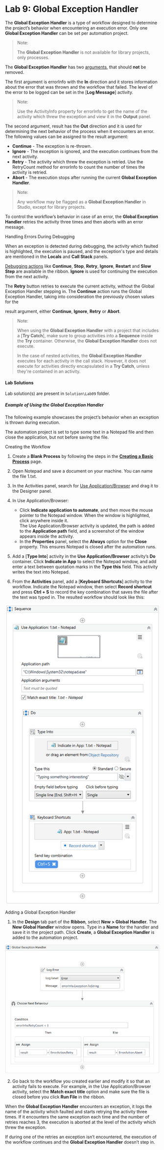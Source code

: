 Lab 9: Global Exception Handler
===============================

The **Global Exception Handler** is a type of workflow designed to
determine the project’s behavior when encountering an execution error.
Only one **Global Exception Handler** can be set per automation project.

> Note:
>
> The **Global Exception Handler** is not available for library
> projects, only processes.

The **Global Exception Handler** has two
[arguments](https://docs.uipath.com/studio/docs/managing-arguments),
that should **not** be removed.

The first argument is
errorInfo with the **In** direction and it stores information about the
error that was thrown and the workflow that failed. The level of the
error to be logged can be set in the [**Log
Message**] activity.

> Note:
>
> Use the ActivityInfo property for
> errorInfo to get the name of the activity which threw the exception
> and view it in the **Output** panel.

The second argument,
result has the **Out** direction and it is used for determining the next
behavior of the process when it encounters an error. The following
values can be assigned to the result argument:

-   **Continue** - The exception is re-thrown.
-   **Ignore** - The exception is ignored, and the execution continues
    from the next activity.
-   **Retry** - The activity which threw the exception is retried. Use
    the 
    RetryCount method for 
    errorInfo to count the number of times the activity is retried.
-   **Abort** - The execution stops after running the current **Global
    Exception Handler**.

> Note:
>
> Any workflow may be flagged as a **Global Exception Handler** in
> Studio, except for library projects.

To control the workflow’s behavior in case of an error, the **Global
Exception Handler** retries the activity three times and then aborts
with an error message.



Handling Errors During Debugging



When an exception is detected during debugging, the activity which
faulted is highlighted, the execution is paused, and the exception's
type and details are mentioned in the **Locals** and **Call Stack**
panels.

[Debugging
actions](https://docs.uipath.com/studio/docs/debugging-actions) like
**Continue**, **Stop**, **Retry**, **Ignore**, **Restart** and **Slow
Step** are available in the ribbon. **Ignore** is used for continuing
the execution from the next activity.

The **Retry** button retries to execute the current activity, without
the Global Exception Handler stepping in. The **Continue** action runs
the Global Exception Handler, taking into consideration the previously
chosen values for the

result argument, either **Continue**, **Ignore**, **Retry** or
**Abort**.

> Note:
>
> When using the **Global Exception Handler** with a project that
> includes a [**Try
> Catch**], make sure to
> group activities into a **Sequence** inside the **Try** container.
> Otherwise, the **Global Exception Handler** does not execute.
>
> In the case of nested activities, the **Global Exception Handler**
> executes for each activity in the call stack. However, it does not
> execute for activities directly encapsulated in a **Try Catch**,
> unless they're contained in an activity.


#### Lab Solutions
Lab solution(s) are present in `Solution\Lab09` folder.


##### Example of Using the Global Exception Handler



The following example showcases the project’s behavior when an exception
is thrown during execution.

The automation project is set to type some text in a Notepad file and
then close the application, but not before saving the file.



Creating the Workflow



1.  Create a **Blank Process** by following the steps in the [**Creating
    a Basic
    Process**](https://docs.uipath.com/studio/docs/creating-basic-process)
    page.
2.  Open Notepad and save a document on your machine. You can name the
    file 
    1.txt.
3.  In the Activities panel, search for [Use
    Application/Browser](https://docs.uipath.com/activities/docs/n-application-card) and
    drag it to the Designer panel.
4.  In Use Application/Browser:
    -   Click **Indicate application to automate**, and then move the
        mouse pointer to the Notepad window. When the window is
        highlighted, click anywhere inside it.\
         The Use Application/Browser activity is updated, the path is
        added to the **Application path** field, and a screenshot of the
        window appears inside the activity.
    -   In the **Properties** panel, select the **Always** option for
        the **Close** property. This ensures Notepad is closed after the
        automation runs.

5.  Add a [**Type Into**] activity in
    the **Use Application/Browser** activity’s **Do** container. Click
    **Indicate in App** to select the Notepad window, and add enter a
    text between quotation marks in the **Type this** field. This
    activity writes the text into Notepad.
6.  From the **Activities** panel, add a [**Keyboard Shortcuts**]
    activity to the workflow. Indicate the Notepad window, then select
    **Record shortcut** and press **Ctrl + S** to record the key
    combination that saves the file after the text was typed in.
     The resulted workflow should look like this:

![](./images/a7d3758-Example_workflow_GEH.png "Click to close...")



Adding a Global Exception Handler



1.  In the **Design** tab part of the **Ribbon**, select **New \> Global Handler**.
    The **New Global Handler** window opens. Type in a
    **Name** for the handler and save it in the project path. Click
    **Create**, a **Global Exception Handler** is added to the
    automation project.

![](./images/8eb54f8-GEH.png "Click to close...")

2.  Go back to the workflow you created earlier and modify it so that an
    activity fails to execute. For example, in the Use
    Application/Browser activity, select the **Match exact title**
    option and make sure the file is closed before you click **Run
    File** in the ribbon.

When the **Global Exception Handler** encounters an exception, it logs
the name of the activity which faulted and starts retrying the activity
three times. If it encounters the same exception each time and the
number of retries reaches 3, the execution is aborted at the level of
the activity which threw the exception.

If during one of the retries an exception isn’t encountered, the
execution of the workflow continues and the **Global Exception Handler**
doesn’t step in.

